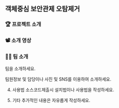 ## 객체중심 보안관제 오탐제거

### 🏆 프로젝트 소개

### 📽 소개 영상

### 👨‍💻 팀 소개
팀을 소개하세요.

팀원정보 및 담당이나 사진 및 SNS를 이용하여 소개하세요.

4. 사용법
소스코드제출시 설치법이나 사용법을 작성하세요.

5. 기타
추가적인 내용은 자유롭게 작성하세요.
